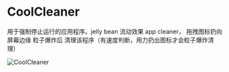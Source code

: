 # CoolCleaner

用于强制停止运行的应用程序。jelly bean 流动效果 app cleaner， 拖拽图标扔向屏幕边缘 粒子爆炸后 清理该程序（有速度判断，用力扔出图标才会粒子爆炸清理）

![CoolCleaner](http://7xoxmg.com1.z0.glb.clouddn.com/coolcleaner.gif)
